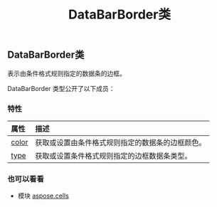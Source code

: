 ﻿---
title: DataBarBorder类
second_title: Aspose.Cells for Python via .NET API 参考资料
description:
type: docs
weight: 410
url: /zh/python-net/aspose.cells/databarborder/
is_root: false
---
##  DataBarBorder类
表示由条件格式规则指定的数据条的边框。



DataBarBorder 类型公开了以下成员：

### 特性
|属性|描述|
| :- | :- |
| [color](/cells/zh/python-net/aspose.cells/databarborder/color) |获取或设置由条件格式规则指定的数据条的边框颜色。|
| [type](/cells/zh/python-net/aspose.cells/databarborder/type) |获取或设置条件格式规则指定的边框数据条类型。|



### 也可以看看
* 模块 [aspose.cells](..)
